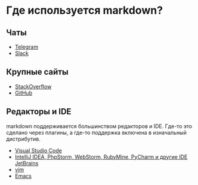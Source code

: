 # Где используется markdown?

## Чаты

- [Telegram](https://telegram.org/)
- [Slack](https://slack.com/)

## Крупные сайты

- [StackOverflow](http://stackoverflow.com/editing-help)
- [GitHub](http://github.github.com/github-flavored-markdown/)

## Редакторы и IDE

markdown поддерживается большинством редакторов и IDE. Где-то это сделано через плагины, а где-то поддержка включена в
изначальный дистрибутив.  

- [Visual Studio Code](https://code.visualstudio.com/)
- [IntelliJ IDEA, PhpStorm, WebStorm, RubyMine, PyCharm и другие IDE JetBrains](https://www.jetbrains.com/products.html#type=ide)
- [vim](https://github.com/plasticboy/vim-markdown/)
- [Emacs](http://jblevins.org/projects/markdown-mode/)
